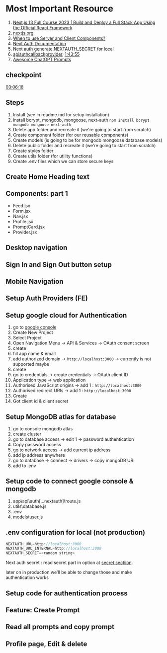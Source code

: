 # Most Important Resource

1. [Next.js 13 Full Course 2023 | Build and Deploy a Full Stack App Using the Official React Framework](<[https://](https://youtu.be/wm5gMKuwSYk)>)
2. [nextjs.org](<[https://](https://nextjs.org/)>)
3. [When to use Server and Client Components?](<[https://](https://nextjs.org/docs/getting-started/react-essentials#when-to-use-server-and-client-components)>)
4. [Next Auth Documentation](<[https://](https://next-auth.js.org/getting-started/example)>)
5. [Next auth generate NEXTAUTH_SECRET for local](<[https://](https://www.cryptool.org/en/cto/openssl)>)
6. [apiauthcallbackprovider](<[https://](https://next-auth.js.org/getting-started/rest-api#getpost-apiauthcallbackprovider)>), [1:43:55](<[https://](https://youtu.be/wm5gMKuwSYk?t=6235)>)
7. [Awesome ChatGPT Prompts]([https://](https://prompts.chat/))

## checkpoint

[03:06:18](<[https://](https://youtu.be/wm5gMKuwSYk?t=11178)>)

## Steps

1. Install (see in readme.md for setup installation)
2. install bcrypt, mongodb, mongoose, next-auth `npm install bcrypt mongodb mongoose next-auth`
3. Delete app folder and recreate it (we're going to start from scratch)
4. Create component folder (for our reusable components)
5. Create models (is going to be for mongodb mongoose database models)
6. Delete public folder and recreate it (we're going to start from scratch)
7. Create styles folder
8. Create utils folder (for utility functions)
9. Create .env files which we can store secure keys

## Create Home Heading text

## Components: part 1

- Feed.jsx
- Form.jsx
- Nav.jsx
- Profile.jsx
- PromptCard.jsx
- Provider.jsx

## Desktop navigation

## Sign In and Sign Out button setup

## Mobile Navigation

## Setup Auth Providers (FE)

## Setup google cloud for Authentication

1. go to [google console](<[https://](https://console.cloud.google.com/)>)
2. Create New Project
3. Select Project
4. Open Navigation Menu -> API & Services -> OAuth consent screen
5. create
6. fill app name & email
7. add authorized domain -> `http://localhost:3000` -> currently is not supported maybe
8. create
9. go to credentials -> create credentials -> OAuth client ID
10. Application type -> web application
11. Authorised JavaScript origins -> add 1 : `http://localhost:3000`
12. Authorised redirect URIs -> add 1 : `http://localhost:3000`
13. Create
14. Got client id & client secret

## Setup MongoDB atlas for database

1. go to console mongodb atlas
2. create cluster
3. go to database access -> edit 1 -> password authentication
4. Copy password access
5. go to network access -> add current ip address
6. add ip address anywhere
7. go to database -> connect -> drivers -> copy mongoDB URI
8. add to .env

## Setup code to connect google console & mongodb

1. app\api\auth\[...nextauth]\route.js
2. utils\database.js
3. .env
4. models\user.js

## .env configuration for local (not production)

```javascript
NEXTAUTH_URL=http://localhost:3000
NEXTAUTH_URL_INTERNAL=http://localhost:3000
NEXTAUTH_SECRET=<random string>
```

Next auth secret : read secret part in option at [secret sectiion](<[https://](https://next-auth.js.org/configuration/options#secret)>).

later on in production we'll be able to change those and make authentication works

## Setup code for authentication process

## Feature: Create Prompt

## Read all prompts and copy prompt

## Profile page, Edit & delete
